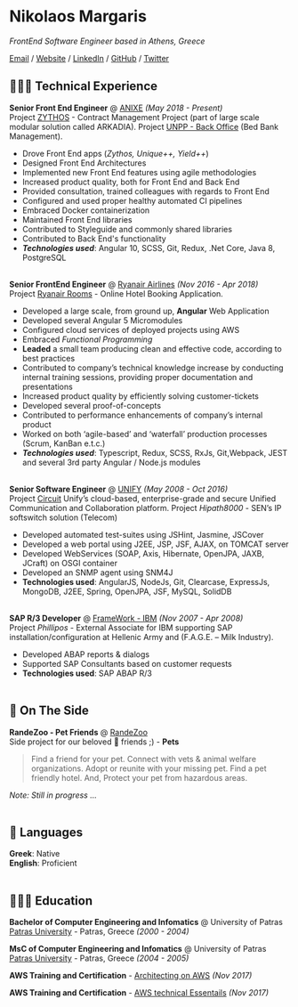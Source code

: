 # Nikolaos Margaris

_FrontEnd Software Engineer based in Athens, Greece_ <br>

[Email](mailto:reverence23@gmail.com) / [Website](http://www.nikolaosmargaris.gr/) / [LinkedIn](http://www.linkedin.com/in/nikolaos-margaris-8922713a/) / [GitHub](https://github.com/margaris23/) / [Twitter](https://twitter.com/NikolaosMargar1/)

## 👩🏼‍💻 Technical Experience

**Senior Front End Engineer** @ [ANIXE](https://anixe.io/) _(May 2018 - Present)_ <br>
Project [ZYTHOS](https://zythos.resfinity.com) - Contract Management Project (part of large scale modular solution called ARKADIA).
Project [UNPP - Back Office](https://anixe.io/products/ota) (Bed Bank Management).
- Drove Front End apps (_Zythos, Unique++, Yield++_)
- Designed Front End Architectures
- Implemented new Front End features using agile methodologies
- Increased product quality, both for Front End and Back End
- Provided consultation, trained colleagues with regards to Front End
- Configured and used proper healthy automated CI pipelines
- Embraced Docker containerization
- Maintained Front End libraries
- Contributed to Styleguide and commonly shared libraries
- Contributed to Back End's functionality
- **_Technologies used_**: Angular 10, SCSS, Git, Redux, .Net Core, Java 8, PostgreSQL
<br><br>

**Senior FrontEnd Engineer** @ [Ryanair Airlines](https://www.ryanair.com/) _(Nov 2016 - Apr 2018)_ <br>
Project [Ryanair Rooms](https://rooms.ryanair.com) - Online Hotel Booking Application.
- Developed a large scale, from ground up, **Angular** Web Application
- Developed several Angular 5 Micromodules
- Configured cloud services of deployed projects using AWS
- Embraced *Functional Programming*
- **Leaded** a small team producing clean and effective code, according to best practices
- Contributed to company’s technical knowledge increase by conducting internal training sessions, providing proper documentation and presentations
- Increased product quality by efficiently solving customer-tickets
- Developed several proof-of-concepts
- Contributed to performance enhancements of company’s internal product
- Worked on both ‘agile-based’ and ‘waterfall’ production processes (Scrum, KanBan e.t.c.)
- **_Technologies used_**: Typescript, Redux, SCSS, RxJs, Git,Webpack, JEST and several 3rd party Angular / Node.js modules
<br><br>

**Senior Software Engineer** @ [UNIFY](https://unify.com/en/) _(May 2008 - Oct 2016)_ <br>
Project [Circuit](https://atos.net/en/lp/atos-workplace-as-a-service/circuit) Unify’s cloud-based, enterprise-grade and secure
Unified Communication and Collaboration platform.
Project *Hipath8000* - SEN’s IP softswitch solution (Telecom)
- Developed automated test-suites using JSHint, Jasmine, JSCover
- Developed a web portal using J2EE, JSP, JSF, AJAX, on TOMCAT server
- Developed WebServices (SOAP, Axis, Hibernate, OpenJPA, JAXB, JCraft)  on OSGI  container
- Developed an SNMP agent using SNM4J
- **Technologies used**: AngularJS, NodeJs, Git, Clearcase, ExpressJs, MongoDB, J2EE, Spring, OpenJPA, JSF, MySQL, SolidDB
  <br><br>

**SAP R/3 Developer** @ [FrameWork - IBM]() _(Nov 2007 - Apr 2008)_ <br>
Project *Phillipos* - External Associate for IBM supporting SAP installation/configuration at Hellenic Army and (F.A.G.E. – Milk Industry).
- Developed ABAP reports & dialogs
- Supported SAP Consultants based on customer requests
- **Technologies used**: SAP ABAP R/3
  <br><br>


## 📌 On The Side

**RandeZoo - Pet Friends** @ [RandeZoo](http://www.randezoo.com/) <br>
Side project for our beloved 🐶 friends ;) - **Pets**

> Find a friend for your pet. Connect with vets & animal welfare organizations. Adopt or reunite with your missing pet. Find a pet friendly hotel. And, Protect your pet from hazardous areas.

_Note: Still in progress ..._
<br><br>

## 💬 Languages

**Greek**: Native <br>
**English**: Proficient
<br><br>

## 👩🏼‍🎓 Education

**Bachelor of Computer Engineering and Infomatics** @ University of Patras<br>
[Patras University](https://www.ceid.upatras.gr/en) - Patras, Greece _(2000 - 2004)_

**MsC of Computer Engineering and Infomatics** @ University of Patras<br>
[Patras University](https://www.ceid.upatras.gr/en) - Patras, Greece _(2004 - 2005)_

**AWS Training and Certification** - [Architecting on AWS](https://www.linkedin.com/in/nikolaos-margaris-8922713a/detail/overlay-view/urn:li:fsd_profileTreasuryMedia:(ACoAAAg5uq4BqMuC3K0eHbWgSkboowmPLDrgkgM,1595181819708)/?lipi=urn%3Ali%3Apage%3Ad_flagship3_profile_view_base%3BCVnrLUiiQBqZWC6w99sHSA%3D%3D&licu=urn%3Ali%3Acontrol%3Ad_flagship3_profile_view_base-featured_item_detail_view) _(Nov 2017)_

**AWS Training and Certification** - [AWS technical Essentails](https://www.linkedin.com/in/nikolaos-margaris-8922713a/detail/overlay-view/urn:li:fsd_profileTreasuryMedia:(ACoAAAg5uq4BqMuC3K0eHbWgSkboowmPLDrgkgM,1595181782382)/?lipi=urn%3Ali%3Apage%3Ad_flagship3_profile_view_base%3BMHRqyXmVR8KhV%2B7dZpN8Gw%3D%3D&licu=urn%3Ali%3Acontrol%3Ad_flagship3_profile_view_base-featured_item_detail_view) _(Nov 2017)_
